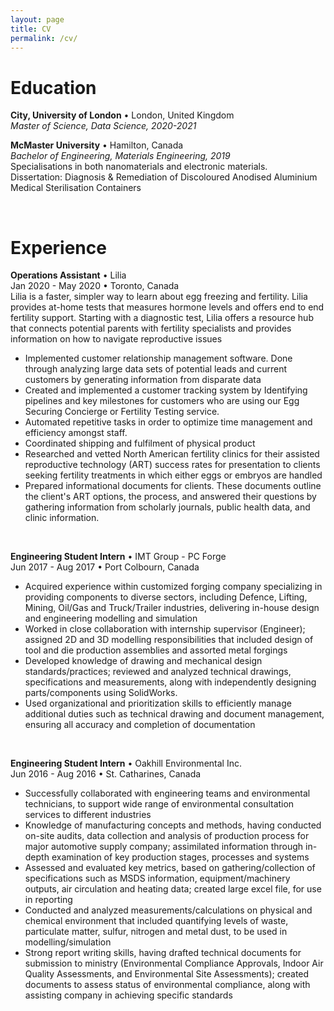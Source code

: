```yaml
---
layout: page
title: CV
permalink: /cv/
---
```


# Education
**City, University of London** • London, United Kingdom<br>
*Master of Science, Data Science, 2020-2021*


**McMaster University** • Hamilton, Canada <br>
*Bachelor of Engineering, Materials Engineering, 2019*<br>
Specialisations in both nanomaterials and electronic materials.<br>
Dissertation: Diagnosis & Remediation of Discoloured Anodised Aluminium Medical Sterilisation Containers

<br>
  
# Experience
**Operations Assistant** • Lilia <br>
Jan 2020 - May 2020 • Toronto, Canada <br>
Lilia is a faster, simpler way to learn about egg freezing and fertility. Lilia provides at-home tests that measures hormone levels and offers end to end fertility support. Starting with a diagnostic test, Lilia offers a resource hub that connects potential parents with fertility specialists and provides information on how to navigate reproductive issues
- Implemented customer relationship management software. Done through analyzing large data sets of potential leads and current customers by generating information from disparate data
- Created and implemented a customer tracking system by Identifying pipelines and key milestones for customers who are using our Egg Securing Concierge or Fertility Testing service.
- Automated repetitive tasks in order to optimize time management and efficiency amongst staff.
- Coordinated shipping and fulfilment of physical product
- Researched and vetted North American fertility clinics for their assisted reproductive technology (ART) success rates for presentation to clients seeking fertility treatments in which either eggs or embryos are handled
- Prepared informational documents for clients. These documents outline the client's ART options, the process, and answered their questions by gathering information from scholarly journals, public health data, and clinic information.

<br>

**Engineering Student Intern** • IMT Group - PC Forge <br>
Jun 2017 - Aug 2017 • Port Colbourn, Canada <br>

- Acquired experience within customized forging company specializing in providing components to diverse sectors, including Defence, Lifting, Mining, Oil/Gas and Truck/Trailer industries, delivering in-house design and engineering modelling and simulation
- Worked in close collaboration with internship supervisor (Engineer); assigned 2D and 3D modelling responsibilities that included design of tool and die production assemblies and assorted metal forgings
- Developed knowledge of drawing and mechanical design standards/practices; reviewed and analyzed technical drawings, specifications and measurements, along with independently designing parts/components using SolidWorks.
- Used organizational and prioritization skills to efficiently manage additional duties such as technical drawing and document management, ensuring all accuracy and completion of documentation

<br>

**Engineering Student Intern** • Oakhill Environmental Inc. <br>
Jun 2016 - Aug 2016 • St. Catharines, Canada <br>
- Successfully collaborated with engineering teams and environmental technicians, to support wide range of environmental consultation services to different industries
- Knowledge of manufacturing concepts and methods, having conducted on-site audits, data collection and analysis of production process for major automotive supply company; assimilated information through in-depth examination of key production stages, processes and systems 
- Assessed and evaluated key metrics, based on gathering/collection of specifications such as MSDS information, equipment/machinery outputs, air circulation and heating data; created large excel file, for use in reporting
- Conducted and analyzed measurements/calculations on physical and chemical environment that included quantifying levels of waste, particulate matter, sulfur, nitrogen and metal dust, to be used in modelling/simulation
- Strong report writing skills, having drafted technical documents for submission to ministry (Environmental Compliance Approvals, Indoor Air Quality Assessments, and Environmental Site Assessments); created documents to assess status of environmental compliance, along with assisting company in achieving specific standards
